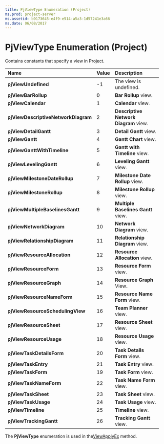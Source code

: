 ```yaml
---
title: PjViewType Enumeration (Project)
ms.prod: project-server
ms.assetid: b9173645-e4f9-e514-a5a3-1d57241e3a66
ms.date: 06/08/2017
---
```



# PjViewType Enumeration (Project)

Contains constants that specify a view in Project.



|**Name**|**Value**|**Description**|
|:-----|:-----|:-----|
|**pjViewUndefined**|-1|The view is undefined.|
|**pjViewBarRollup**|0|**Bar Rollup** view.|
|**pjViewCalendar**|1|**Calendar** view.|
|**pjViewDescriptiveNetworkDiagram**|2|**Descriptive Network Diagram** view.|
|**pjViewDetailGantt**|3|**Detail Gantt** view.|
|**pjViewGantt**|4|**Gantt Chart** view.|
|**pjViewGanttWithTimeline**|5|**Gantt with Timeline** view.|
|**pjViewLevelingGantt**|6|**Leveling Gantt** view.|
|**pjViewMilestoneDateRollup**|7|**Milestone Date Rollup** view.|
|**pjViewMilestoneRollup**|8|**Milestone Rollup** view.|
|**pjViewMultipleBaselinesGantt**|9|**Multiple Baselines Gantt** view.|
|**pjViewNetworkDiagram**|10|**Network Diagram** view.|
|**pjViewRelationshipDiagram**|11|**Relationship Diagram** view.|
|**pjViewResourceAllocation**|12|**Resource Allocation** view.|
|**pjViewResourceForm**|13|**Resource Form** view.|
|**pjViewResourceGraph**|14|**Resource Graph** View.|
|**pjViewResourceNameForm**|15|**Resource Name Form** view.|
|**pjViewResourceSchedulingView**|16|**Team Planner** view.|
|**pjViewResourceSheet**|17|**Resource Sheet** view.|
|**pjViewResourceUsage**|18|**Resource Usage** view.|
|**pjViewTaskDetailsForm**|20|**Task Details Form** view.|
|**pjViewTaskEntry**|21|**Task Entry** view.|
|**pjViewTaskForm**|19|**Task Form** view.|
|**pjViewTaskNameForm**|22|**Task Name Form** view.|
|**pjViewTaskSheet**|23|**Task Sheet** view.|
|**pjViewTaskUsage**|24|**Task Usage** view.|
|**pjViewTimeline**|25|**Timeline** view.|
|**pjViewTrackingGantt**|26|**Tracking Gantt** view.|
The **PjViewType** enumeration is used in the[ViewApplyEx](application-viewapplyex-method-project.md) method.

